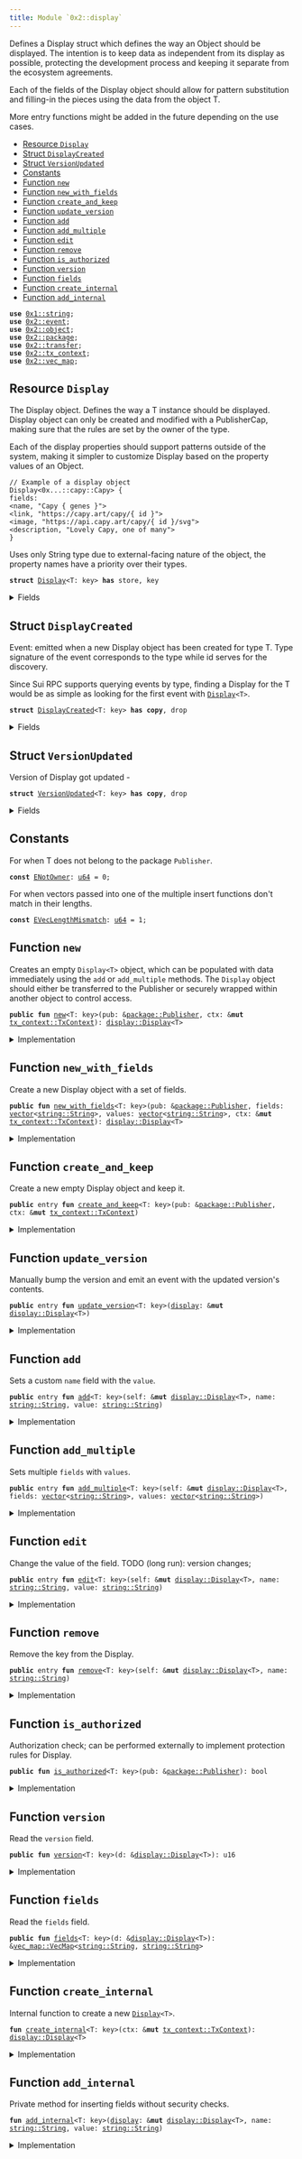 ```yaml
---
title: Module `0x2::display`
---
```


Defines a Display struct which defines the way an Object
should be displayed. The intention is to keep data as independent
from its display as possible, protecting the development process
and keeping it separate from the ecosystem agreements.

Each of the fields of the Display object should allow for pattern
substitution and filling-in the pieces using the data from the object T.

More entry functions might be added in the future depending on the use cases.

- [Resource `Display`](#0x2_display_Display)
- [Struct `DisplayCreated`](#0x2_display_DisplayCreated)
- [Struct `VersionUpdated`](#0x2_display_VersionUpdated)
- [Constants](#@Constants_0)
- [Function `new`](#0x2_display_new)
- [Function `new_with_fields`](#0x2_display_new_with_fields)
- [Function `create_and_keep`](#0x2_display_create_and_keep)
- [Function `update_version`](#0x2_display_update_version)
- [Function `add`](#0x2_display_add)
- [Function `add_multiple`](#0x2_display_add_multiple)
- [Function `edit`](#0x2_display_edit)
- [Function `remove`](#0x2_display_remove)
- [Function `is_authorized`](#0x2_display_is_authorized)
- [Function `version`](#0x2_display_version)
- [Function `fields`](#0x2_display_fields)
- [Function `create_internal`](#0x2_display_create_internal)
- [Function `add_internal`](#0x2_display_add_internal)

<pre><code><b>use</b> <a href="../move-stdlib/string.md#0x1_string">0x1::string</a>;
<b>use</b> <a href="event.md#0x2_event">0x2::event</a>;
<b>use</b> <a href="object.md#0x2_object">0x2::object</a>;
<b>use</b> <a href="package.md#0x2_package">0x2::package</a>;
<b>use</b> <a href="transfer.md#0x2_transfer">0x2::transfer</a>;
<b>use</b> <a href="tx_context.md#0x2_tx_context">0x2::tx_context</a>;
<b>use</b> <a href="vec_map.md#0x2_vec_map">0x2::vec_map</a>;
</code></pre>

<a name="0x2_display_Display"></a>

## Resource `Display`

The Display<T> object. Defines the way a T instance should be
displayed. Display object can only be created and modified with
a PublisherCap, making sure that the rules are set by the owner
of the type.

Each of the display properties should support patterns outside
of the system, making it simpler to customize Display based
on the property values of an Object.

```
// Example of a display object
Display<0x...::capy::Capy> {
fields:
<name, "Capy { genes }">
<link, "https://capy.art/capy/{ id }">
<image, "https://api.capy.art/capy/{ id }/svg">
<description, "Lovely Capy, one of many">
}
```

Uses only String type due to external-facing nature of the object,
the property names have a priority over their types.

<pre><code><b>struct</b> <a href="display.md#0x2_display_Display">Display</a>&lt;T: key&gt; <b>has</b> store, key
</code></pre>

<details>
<summary>Fields</summary>

<dl>
<dt>
<code>id: <a href="object.md#0x2_object_UID">object::UID</a></code>
</dt>
<dd>

</dd>
<dt>
<code>fields: <a href="vec_map.md#0x2_vec_map_VecMap">vec_map::VecMap</a>&lt;<a href="../move-stdlib/string.md#0x1_string_String">string::String</a>, <a href="../move-stdlib/string.md#0x1_string_String">string::String</a>&gt;</code>
</dt>
<dd>
 Contains fields for display. Currently supported
 fields are: name, link, image and description.
</dd>
<dt>
<code>version: u16</code>
</dt>
<dd>
 Version that can only be updated manually by the Publisher.
</dd>
</dl>

</details>

<a name="0x2_display_DisplayCreated"></a>

## Struct `DisplayCreated`

Event: emitted when a new Display object has been created for type T.
Type signature of the event corresponds to the type while id serves for
the discovery.

Since Sui RPC supports querying events by type, finding a Display for the T
would be as simple as looking for the first event with <code><a href="display.md#0x2_display_Display">Display</a>&lt;T&gt;</code>.

<pre><code><b>struct</b> <a href="display.md#0x2_display_DisplayCreated">DisplayCreated</a>&lt;T: key&gt; <b>has</b> <b>copy</b>, drop
</code></pre>

<details>
<summary>Fields</summary>

<dl>
<dt>
<code>id: <a href="object.md#0x2_object_ID">object::ID</a></code>
</dt>
<dd>

</dd>
</dl>

</details>

<a name="0x2_display_VersionUpdated"></a>

## Struct `VersionUpdated`

Version of Display got updated -

<pre><code><b>struct</b> <a href="display.md#0x2_display_VersionUpdated">VersionUpdated</a>&lt;T: key&gt; <b>has</b> <b>copy</b>, drop
</code></pre>

<details>
<summary>Fields</summary>

<dl>
<dt>
<code>id: <a href="object.md#0x2_object_ID">object::ID</a></code>
</dt>
<dd>

</dd>
<dt>
<code>version: u16</code>
</dt>
<dd>

</dd>
<dt>
<code>fields: <a href="vec_map.md#0x2_vec_map_VecMap">vec_map::VecMap</a>&lt;<a href="../move-stdlib/string.md#0x1_string_String">string::String</a>, <a href="../move-stdlib/string.md#0x1_string_String">string::String</a>&gt;</code>
</dt>
<dd>

</dd>
</dl>

</details>

<a name="@Constants_0"></a>

## Constants

<a name="0x2_display_ENotOwner"></a>

For when T does not belong to the package <code>Publisher</code>.

<pre><code><b>const</b> <a href="display.md#0x2_display_ENotOwner">ENotOwner</a>: <a href="../move-stdlib/u64.md#0x1_u64">u64</a> = 0;
</code></pre>

<a name="0x2_display_EVecLengthMismatch"></a>

For when vectors passed into one of the multiple insert functions
don't match in their lengths.

<pre><code><b>const</b> <a href="display.md#0x2_display_EVecLengthMismatch">EVecLengthMismatch</a>: <a href="../move-stdlib/u64.md#0x1_u64">u64</a> = 1;
</code></pre>

<a name="0x2_display_new"></a>

## Function `new`

Creates an empty `Display<T>` object, which can be populated with data immediately using the <code>add</code> or <code>add_multiple</code> methods. The `Display` object should either be transferred to the Publisher or securely wrapped within another object to control access.

<pre><code><b>public</b> <b>fun</b> <a href="display.md#0x2_display_new">new</a>&lt;T: key&gt;(pub: &<a href="package.md#0x2_package_Publisher">package::Publisher</a>, ctx: &<b>mut</b> <a href="tx_context.md#0x2_tx_context_TxContext">tx_context::TxContext</a>): <a href="display.md#0x2_display_Display">display::Display</a>&lt;T&gt;
</code></pre>

<details>
<summary>Implementation</summary>

<pre><code><b>public</b> <b>fun</b> <a href="display.md#0x2_display_new">new</a>&lt;T: key&gt;(pub: &Publisher, ctx: &<b>mut</b> TxContext): <a href="display.md#0x2_display_Display">Display</a>&lt;T&gt; {
    <b>assert</b>!(<a href="display.md#0x2_display_is_authorized">is_authorized</a>&lt;T&gt;(pub), <a href="display.md#0x2_display_ENotOwner">ENotOwner</a>);
    <a href="display.md#0x2_display_create_internal">create_internal</a>(ctx)
}
</code></pre>

</details>

<a name="0x2_display_new_with_fields"></a>

## Function `new_with_fields`

Create a new Display<T> object with a set of fields.

<pre><code><b>public</b> <b>fun</b> <a href="display.md#0x2_display_new_with_fields">new_with_fields</a>&lt;T: key&gt;(pub: &<a href="package.md#0x2_package_Publisher">package::Publisher</a>, fields: <a href="../move-stdlib/vector.md#0x1_vector">vector</a>&lt;<a href="../move-stdlib/string.md#0x1_string_String">string::String</a>&gt;, values: <a href="../move-stdlib/vector.md#0x1_vector">vector</a>&lt;<a href="../move-stdlib/string.md#0x1_string_String">string::String</a>&gt;, ctx: &<b>mut</b> <a href="tx_context.md#0x2_tx_context_TxContext">tx_context::TxContext</a>): <a href="display.md#0x2_display_Display">display::Display</a>&lt;T&gt;
</code></pre>

<details>
<summary>Implementation</summary>

<pre><code><b>public</b> <b>fun</b> <a href="display.md#0x2_display_new_with_fields">new_with_fields</a>&lt;T: key&gt;(
    pub: &Publisher,
    fields: <a href="../move-stdlib/vector.md#0x1_vector">vector</a>&lt;String&gt;,
    values: <a href="../move-stdlib/vector.md#0x1_vector">vector</a>&lt;String&gt;,
    ctx: &<b>mut</b> TxContext,
): <a href="display.md#0x2_display_Display">Display</a>&lt;T&gt; {
    <b>let</b> len = fields.length();
    <b>assert</b>!(len == values.length(), <a href="display.md#0x2_display_EVecLengthMismatch">EVecLengthMismatch</a>);

    <b>let</b> <b>mut</b> i = 0;
    <b>let</b> <b>mut</b> <a href="display.md#0x2_display">display</a> = <a href="display.md#0x2_display_new">new</a>&lt;T&gt;(pub, ctx);
    <b>while</b> (i &lt; len) {
        <a href="display.md#0x2_display">display</a>.<a href="display.md#0x2_display_add_internal">add_internal</a>(fields[i], values[i]);
        i = i + 1;
    };

    <a href="display.md#0x2_display">display</a>
}
</code></pre>

</details>

<a name="0x2_display_create_and_keep"></a>

## Function `create_and_keep`

Create a new empty Display<T> object and keep it.

<pre><code><b>public</b> entry <b>fun</b> <a href="display.md#0x2_display_create_and_keep">create_and_keep</a>&lt;T: key&gt;(pub: &<a href="package.md#0x2_package_Publisher">package::Publisher</a>, ctx: &<b>mut</b> <a href="tx_context.md#0x2_tx_context_TxContext">tx_context::TxContext</a>)
</code></pre>

<details>
<summary>Implementation</summary>

<pre><code><b>public</b> entry <b>fun</b> <a href="display.md#0x2_display_create_and_keep">create_and_keep</a>&lt;T: key&gt;(pub: &Publisher, ctx: &<b>mut</b> TxContext) {
    <a href="transfer.md#0x2_transfer_public_transfer">transfer::public_transfer</a>(<a href="display.md#0x2_display_new">new</a>&lt;T&gt;(pub, ctx), ctx.sender())
}
</code></pre>

</details>

<a name="0x2_display_update_version"></a>

## Function `update_version`

Manually bump the version and emit an event with the updated version's contents.

<pre><code><b>public</b> entry <b>fun</b> <a href="display.md#0x2_display_update_version">update_version</a>&lt;T: key&gt;(<a href="display.md#0x2_display">display</a>: &<b>mut</b> <a href="display.md#0x2_display_Display">display::Display</a>&lt;T&gt;)
</code></pre>

<details>
<summary>Implementation</summary>

<pre><code><b>public</b> entry <b>fun</b> <a href="display.md#0x2_display_update_version">update_version</a>&lt;T: key&gt;(<a href="display.md#0x2_display">display</a>: &<b>mut</b> <a href="display.md#0x2_display_Display">Display</a>&lt;T&gt;) {
    <a href="display.md#0x2_display">display</a>.version = <a href="display.md#0x2_display">display</a>.version + 1;
    <a href="event.md#0x2_event_emit">event::emit</a>(<a href="display.md#0x2_display_VersionUpdated">VersionUpdated</a>&lt;T&gt; {
        version: <a href="display.md#0x2_display">display</a>.version,
        fields: *&<a href="display.md#0x2_display">display</a>.fields,
        id: <a href="display.md#0x2_display">display</a>.id.to_inner(),
    })
}
</code></pre>

</details>

<a name="0x2_display_add"></a>

## Function `add`

Sets a custom <code>name</code> field with the <code>value</code>.

<pre><code><b>public</b> entry <b>fun</b> <a href="display.md#0x2_display_add">add</a>&lt;T: key&gt;(self: &<b>mut</b> <a href="display.md#0x2_display_Display">display::Display</a>&lt;T&gt;, name: <a href="../move-stdlib/string.md#0x1_string_String">string::String</a>, value: <a href="../move-stdlib/string.md#0x1_string_String">string::String</a>)
</code></pre>

<details>
<summary>Implementation</summary>

<pre><code><b>public</b> entry <b>fun</b> <a href="display.md#0x2_display_add">add</a>&lt;T: key&gt;(self: &<b>mut</b> <a href="display.md#0x2_display_Display">Display</a>&lt;T&gt;, name: String, value: String) {
    self.<a href="display.md#0x2_display_add_internal">add_internal</a>(name, value)
}
</code></pre>

</details>

<a name="0x2_display_add_multiple"></a>

## Function `add_multiple`

Sets multiple <code>fields</code> with <code>values</code>.

<pre><code><b>public</b> entry <b>fun</b> <a href="display.md#0x2_display_add_multiple">add_multiple</a>&lt;T: key&gt;(self: &<b>mut</b> <a href="display.md#0x2_display_Display">display::Display</a>&lt;T&gt;, fields: <a href="../move-stdlib/vector.md#0x1_vector">vector</a>&lt;<a href="../move-stdlib/string.md#0x1_string_String">string::String</a>&gt;, values: <a href="../move-stdlib/vector.md#0x1_vector">vector</a>&lt;<a href="../move-stdlib/string.md#0x1_string_String">string::String</a>&gt;)
</code></pre>

<details>
<summary>Implementation</summary>

<pre><code><b>public</b> entry <b>fun</b> <a href="display.md#0x2_display_add_multiple">add_multiple</a>&lt;T: key&gt;(
    self: &<b>mut</b> <a href="display.md#0x2_display_Display">Display</a>&lt;T&gt;,
    fields: <a href="../move-stdlib/vector.md#0x1_vector">vector</a>&lt;String&gt;,
    values: <a href="../move-stdlib/vector.md#0x1_vector">vector</a>&lt;String&gt;,
) {
    <b>let</b> len = fields.length();
    <b>assert</b>!(len == values.length(), <a href="display.md#0x2_display_EVecLengthMismatch">EVecLengthMismatch</a>);

    <b>let</b> <b>mut</b> i = 0;
    <b>while</b> (i &lt; len) {
        self.<a href="display.md#0x2_display_add_internal">add_internal</a>(fields[i], values[i]);
        i = i + 1;
    };
}
</code></pre>

</details>

<a name="0x2_display_edit"></a>

## Function `edit`

Change the value of the field.
TODO (long run): version changes;

<pre><code><b>public</b> entry <b>fun</b> <a href="display.md#0x2_display_edit">edit</a>&lt;T: key&gt;(self: &<b>mut</b> <a href="display.md#0x2_display_Display">display::Display</a>&lt;T&gt;, name: <a href="../move-stdlib/string.md#0x1_string_String">string::String</a>, value: <a href="../move-stdlib/string.md#0x1_string_String">string::String</a>)
</code></pre>

<details>
<summary>Implementation</summary>

<pre><code><b>public</b> entry <b>fun</b> <a href="display.md#0x2_display_edit">edit</a>&lt;T: key&gt;(self: &<b>mut</b> <a href="display.md#0x2_display_Display">Display</a>&lt;T&gt;, name: String, value: String) {
    <b>let</b> (_, _) = self.fields.<a href="display.md#0x2_display_remove">remove</a>(&name);
    self.<a href="display.md#0x2_display_add_internal">add_internal</a>(name, value)
}
</code></pre>

</details>

<a name="0x2_display_remove"></a>

## Function `remove`

Remove the key from the Display.

<pre><code><b>public</b> entry <b>fun</b> <a href="display.md#0x2_display_remove">remove</a>&lt;T: key&gt;(self: &<b>mut</b> <a href="display.md#0x2_display_Display">display::Display</a>&lt;T&gt;, name: <a href="../move-stdlib/string.md#0x1_string_String">string::String</a>)
</code></pre>

<details>
<summary>Implementation</summary>

<pre><code><b>public</b> entry <b>fun</b> <a href="display.md#0x2_display_remove">remove</a>&lt;T: key&gt;(self: &<b>mut</b> <a href="display.md#0x2_display_Display">Display</a>&lt;T&gt;, name: String) {
    self.fields.<a href="display.md#0x2_display_remove">remove</a>(&name);
}
</code></pre>

</details>

<a name="0x2_display_is_authorized"></a>

## Function `is_authorized`

Authorization check; can be performed externally to implement protection rules for Display.

<pre><code><b>public</b> <b>fun</b> <a href="display.md#0x2_display_is_authorized">is_authorized</a>&lt;T: key&gt;(pub: &<a href="package.md#0x2_package_Publisher">package::Publisher</a>): bool
</code></pre>

<details>
<summary>Implementation</summary>

<pre><code><b>public</b> <b>fun</b> <a href="display.md#0x2_display_is_authorized">is_authorized</a>&lt;T: key&gt;(pub: &Publisher): bool {
    pub.from_package&lt;T&gt;()
}
</code></pre>

</details>

<a name="0x2_display_version"></a>

## Function `version`

Read the <code>version</code> field.

<pre><code><b>public</b> <b>fun</b> <a href="display.md#0x2_display_version">version</a>&lt;T: key&gt;(d: &<a href="display.md#0x2_display_Display">display::Display</a>&lt;T&gt;): u16
</code></pre>

<details>
<summary>Implementation</summary>

<pre><code><b>public</b> <b>fun</b> <a href="display.md#0x2_display_version">version</a>&lt;T: key&gt;(d: &<a href="display.md#0x2_display_Display">Display</a>&lt;T&gt;): u16 {
    d.version
}
</code></pre>

</details>

<a name="0x2_display_fields"></a>

## Function `fields`

Read the <code>fields</code> field.

<pre><code><b>public</b> <b>fun</b> <a href="display.md#0x2_display_fields">fields</a>&lt;T: key&gt;(d: &<a href="display.md#0x2_display_Display">display::Display</a>&lt;T&gt;): &<a href="vec_map.md#0x2_vec_map_VecMap">vec_map::VecMap</a>&lt;<a href="../move-stdlib/string.md#0x1_string_String">string::String</a>, <a href="../move-stdlib/string.md#0x1_string_String">string::String</a>&gt;
</code></pre>

<details>
<summary>Implementation</summary>

<pre><code><b>public</b> <b>fun</b> <a href="display.md#0x2_display_fields">fields</a>&lt;T: key&gt;(d: &<a href="display.md#0x2_display_Display">Display</a>&lt;T&gt;): &VecMap&lt;String, String&gt; {
    &d.fields
}
</code></pre>

</details>

<a name="0x2_display_create_internal"></a>

## Function `create_internal`

Internal function to create a new <code><a href="display.md#0x2_display_Display">Display</a>&lt;T&gt;</code>.

<pre><code><b>fun</b> <a href="display.md#0x2_display_create_internal">create_internal</a>&lt;T: key&gt;(ctx: &<b>mut</b> <a href="tx_context.md#0x2_tx_context_TxContext">tx_context::TxContext</a>): <a href="display.md#0x2_display_Display">display::Display</a>&lt;T&gt;
</code></pre>

<details>
<summary>Implementation</summary>

<pre><code><b>fun</b> <a href="display.md#0x2_display_create_internal">create_internal</a>&lt;T: key&gt;(ctx: &<b>mut</b> TxContext): <a href="display.md#0x2_display_Display">Display</a>&lt;T&gt; {
    <b>let</b> uid = <a href="object.md#0x2_object_new">object::new</a>(ctx);

    <a href="event.md#0x2_event_emit">event::emit</a>(<a href="display.md#0x2_display_DisplayCreated">DisplayCreated</a>&lt;T&gt; {
        id: uid.to_inner(),
    });

    <a href="display.md#0x2_display_Display">Display</a> {
        id: uid,
        fields: <a href="vec_map.md#0x2_vec_map_empty">vec_map::empty</a>(),
        version: 0,
    }
}
</code></pre>

</details>

<a name="0x2_display_add_internal"></a>

## Function `add_internal`

Private method for inserting fields without security checks.

<pre><code><b>fun</b> <a href="display.md#0x2_display_add_internal">add_internal</a>&lt;T: key&gt;(<a href="display.md#0x2_display">display</a>: &<b>mut</b> <a href="display.md#0x2_display_Display">display::Display</a>&lt;T&gt;, name: <a href="../move-stdlib/string.md#0x1_string_String">string::String</a>, value: <a href="../move-stdlib/string.md#0x1_string_String">string::String</a>)
</code></pre>

<details>
<summary>Implementation</summary>

<pre><code><b>fun</b> <a href="display.md#0x2_display_add_internal">add_internal</a>&lt;T: key&gt;(<a href="display.md#0x2_display">display</a>: &<b>mut</b> <a href="display.md#0x2_display_Display">Display</a>&lt;T&gt;, name: String, value: String) {
    <a href="display.md#0x2_display">display</a>.fields.insert(name, value)
}
</code></pre>

</details>
